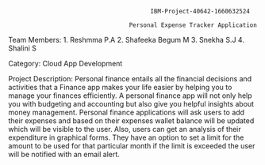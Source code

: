                                             IBM-Project-40642-1660632524

                                      Personal Expense Tracker Application

Team Members:
                                                               1. Reshmma P.A
                                                               2. Shafeeka Begum M
                                                               3. Snekha S.J
                                                               4. Shalini S

Category: Cloud App Development
                                                                                                                  
Project Description:
                    Personal finance entails all the financial decisions and activities that a Finance app makes your life easier by helping you to manage 
 your finances efficiently. A personal finance app will not only help  you with budgeting and accounting but also give you helpful insights about money management.
                    Personal finance applications will ask users to add their expenses and based on their expenses wallet balance will be updated which 
 will be visible to the user.  Also, users can get an analysis of their expenditure in graphical forms. They have an option to set a limit for the amount to be used for that particular month if the limit is exceeded the user will be notified with an email alert.













                                                                  


          
           
